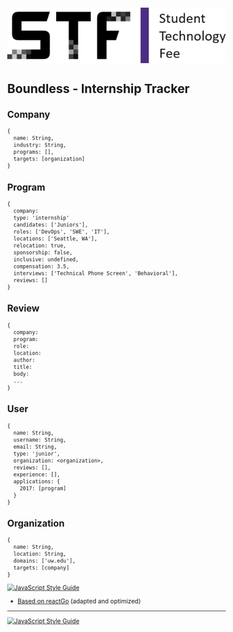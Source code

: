![Alt text](app/images/logo.png?raw=true "Title")

# Boundless - Internship Tracker

## Company
```
{
  name: String,
  industry: String,
  programs: [],
  targets: [organization]
}
```

## Program
```
{
  company:
  type: 'internship'
  candidates: ['Juniors'],
  roles: ['DevOps', 'SWE', 'IT'],
  locations: ['Seattle, WA'],
  relocation: true,
  sponsorship: false,
  inclusive: undefined,
  compensation: 3.5,
  interviews: ['Technical Phone Screen', 'Behavioral'],
  reviews: []
}
```

## Review
```
{
  company:
  program:
  role:
  location:
  author:
  title:
  body:
  ...
}
```

## User
```
{
  name: String,
  username: String,
  email: String,
  type: 'junior',
  organization: <organization>,
  reviews: [],
  experience: [],
  applications: {
    2017: [program]
  }
}
```

## Organization
```
{
  name: String,
  location: String,
  domains: ['uw.edu'],
  targets: [company]
}
```

[![JavaScript Style Guide](https://img.shields.io/badge/code_style-standard-brightgreen.svg)](https://standardjs.com)

- [Based on reactGo](https://github.com/reactGo/reactGo/) (adapted and optimized)

---

[![JavaScript Style Guide](https://cdn.rawgit.com/feross/standard/master/badge.svg)](https://github.com/feross/standard)
